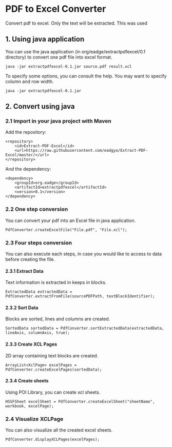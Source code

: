 # PDF to Excel Converter
Convert pdf to excel. Only the text will be extracted.
This was used

## 1. Using java application
You can use the java application (in org/eadge/extractpdfexcel/0.1 directory) to convert one pdf file into excel format.
```
java -jar extractpdfexcel-0.1.jar source.pdf result.xcl
```

To specify some options, you can consult the help. You may want to specify column and row width.
```
java -jar extractpdfexcel-0.1.jar
```
## 2. Convert using java
### 2.1 Import in your java project with Maven
Add the repository:
```
<repository>
    <id>Extract-PDF-Excel</id>
    <url>https://raw.githubusercontent.com/eadgyo/Extract-PDF-Excel/master/</url>
</repository>
```
And the dependency:
```
<dependency>
    <groupId>org.eadge</groupId>
    <artifactId>extractpdfexcel</artifactId>
    <version>0.1</version>
</dependency>
```
### 2.2 One step conversion
You can convert your pdf into an Excel file in java application.
```
PdfConverter.createExcelFile("File.pdf", "File.xcl");
```
### 2.3 Four steps conversion
You can also execute each steps, in case you would like to access to data before creating the file.
#### 2.3.1 Extract Data
Text information is extracted in keeps in blocks.
```
ExtractedData extractedData = PdfConverter.extractFromFile(sourcePDFPath, textBlockIdentifier);
```
#### 2.3.2 Sort Data
Blocks are sorted, lines and columns are created.
```
SortedData sortedData = PdfConverter.sortExtractedData(extractedData, lineAxis, columnAxis, true);
```
#### 2.3.3 Create XCL Pages
2D array containing text blocks are created.
```
ArrayList<XclPage> excelPages = PdfConverter.createExcelPages(sortedData);
```
#### 2.3.4 Create sheets
Using POI Library, you can create xcl sheets.
```
HSSFSheet excelSheet = PdfConverter.createExcelSheet("sheetName", workbook, excelPage);
```
### 2.4 Visualize XCLPage
You can also visualize all the created excel sheets.
```
PdfConverter.displayXCLPages(excelPages);
```
